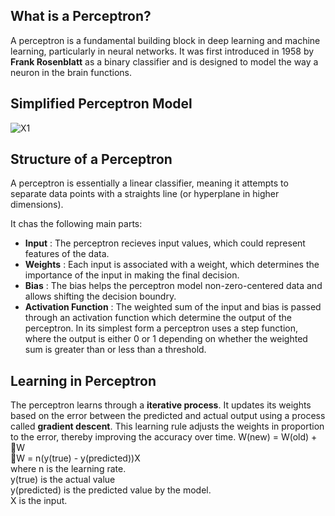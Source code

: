 ## What is a Perceptron?
A perceptron is a fundamental building block in deep learning and machine learning, particularly in neural networks.
It was first introduced in 1958 by **Frank Rosenblatt** as a binary classifier and is designed to model the way a neuron in the brain functions.

## Simplified Perceptron Model
![X1](https://github.com/user-attachments/assets/7fedeb35-7741-4d8f-8b95-6e1a3b7d15dd)

## Structure of a Perceptron
A perceptron is essentially a linear classifier, meaning it attempts to separate data points with a straights line (or hyperplane in higher dimensions).

It chas the following main parts:
- **Input** : The perceptron recieves input values, which could represent features of the data.
- **Weights** : Each input is associated with a weight, which determines the importance of the input in making the final decision.
- **Bias** : The bias helps the perceptron model non-zero-centered data and allows shifting the decision boundry.
- **Activation Function** : The weighted sum of the input and bias is passed through an activation function which determine the output of the perceptron. In its simplest form a perceptron uses a step function, where the output is either 0 or 1 depending on whether the weighted sum is greater than or less than a threshold.

## Learning in Perceptron
The perceptron learns through a **iterative process**. It updates its weights based on the error between the predicted and actual output using a process called **gradient descent**. This learning rule adjusts the weights in proportion to the error, thereby improving the accuracy over time.
W(new) = W(old) + 🔺W  
🔺W = n(y(true) - y(predicted))X  
where n is the learning rate.  
y(true) is the actual value   
y(predicted) is the predicted value by the model.  
X is the input.
